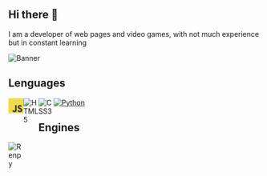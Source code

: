 ## Hi there 👋
I am a developer of web pages and video games, with not much experience but in constant learning

<img  alt="Banner" src="https://media.discordapp.net/attachments/801954316612534315/816431210950950982/BannerReal.jpg?width=960&height=472">

## Lenguages
[<img align="left" alt="JavaScript" width="30px" src="https://raw.githubusercontent.com/github/explore/80688e429a7d4ef2fca1e82350fe8e3517d3494d/topics/javascript/javascript.png" />](https://www.javascript.com/)
[<img align="left" alt="HTML5" width="30px" src="https://image.flaticon.com/icons/png/512/1216/1216733.png" />](https://developer.mozilla.org/en-US/docs/Web/Guide/HTML/HTML5)
[<img align="left" alt="CSS3" width="30px" src="https://cdn4.iconfinder.com/data/icons/social-media-logos-6/512/121-css3-512.png" />](https://developer.mozilla.org/en-US/docs/Web/CSS)
[<img  alt="Python" width="30px" src="https://www.pngkit.com/png/full/70-701749_this-free-icons-png-design-of-python-language.png" />](https://www.python.org/)

## Engines

[<img align="left" alt="Renpy" width="30px" src="https://www.globalnerdy.com/wp-content/uploads/2020/07/renpy-icon.png" />](https://www.renpy.org/)






